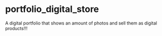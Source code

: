 # portfolio_digital_store
A digital portfolio that shows an amount of photos and sell them as digital products!!!

